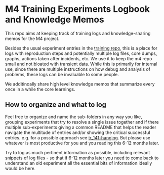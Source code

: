 # M4 Training Experiments Logbook and Knowledge Memos

This repo aims at keeping track of training logs and knowledge-sharing memos for the M4 project.

Besides the usual experiment entries in the [training repo](https://github.com/huggingface/m4/), this is a place for logs with reproduction steps and potentially multiple log files, core dumps, graphs, actions taken after incidents, etc. We use it to keep the m4 repo small and not bloated with transient data. While this is primarily for internal use, since there are multiple instructions on how debug and analysis of problems, these logs can be invaluable to some people.

We additinoally share high level knowledge memos that summarize every once in a while the core learnings.


## How to organize and what to log

Feel free to organize and name the sub-folders in any way you like, grouping experiments that try to resolve a single issue together and if there multiple sub-experiments giving a common README that helps the reader navigate the multitude of entries and/or showing the critical successful entries. e.g. for a possible approach see [tr_141-hanging](./tr_141-hanging). But please use whatever is most productive for you and you reading this 6-12 months later.

Try to log as much pertinent information as possible, including relevant snippets of log files - so that if 6-12 months later you need to come back to understand an old experiment all the essential bits of information ideally would be here.
